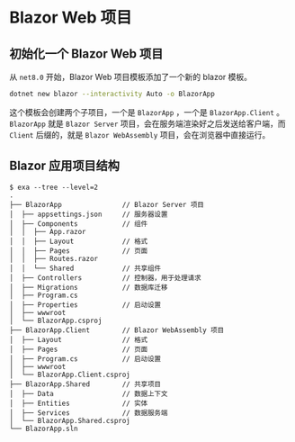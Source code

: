 # Blazor Web 项目

## 初始化一个 Blazor Web 项目

从 `net8.0` 开始，Blazor Web 项目模板添加了一个新的 blazor 模板。

```bash
dotnet new blazor --interactivity Auto -o BlazorApp
```

这个模板会创建两个子项目，一个是 `BlazorApp` ，一个是 `BlazorApp.Client` 。`BlazorApp` 就是 `Blazor Server` 项目，会在服务端渲染好之后发送给客户端，而 `Client` 后缀的，就是 `Blazor WebAssembly` 项目，会在浏览器中直接运行。

## Blazor 应用项目结构

```shell
$ exa --tree --level=2
.
├── BlazorApp               // Blazor Server 项目
│  ├── appsettings.json     // 服务器设置
│  ├── Components           // 组件
│  │  ├── App.razor
│  │  ├── Layout            // 格式
│  │  ├── Pages             // 页面
│  │  ├── Routes.razor
│  │  └── Shared            // 共享组件
│  ├── Controllers          // 控制器，用于处理请求
│  ├── Migrations           // 数据库迁移
│  ├── Program.cs
│  ├── Properties           // 启动设置
│  ├── wwwroot
│  └── BlazorApp.csproj
├── BlazorApp.Client        // Blazor WebAssembly 项目
│  ├── Layout               // 格式
│  ├── Pages                // 页面
│  ├── Program.cs           // 启动设置
│  ├── wwwroot
│  └── BlazorApp.Client.csproj
├── BlazorApp.Shared        // 共享项目
│  ├── Data                 // 数据上下文
│  ├── Entities             // 实体
│  ├── Services             // 数据服务端
│  └── BlazorApp.Shared.csproj
└── BlazorApp.sln
```
